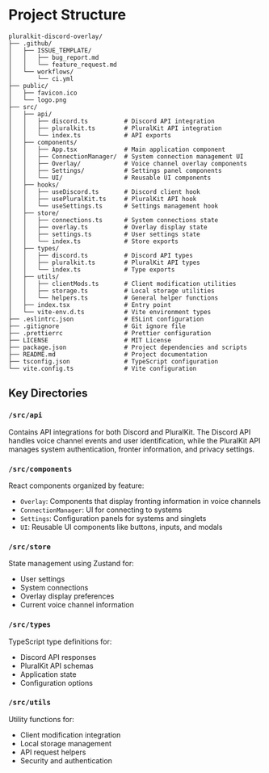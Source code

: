 # Project Structure

```
pluralkit-discord-overlay/
├── .github/
│   ├── ISSUE_TEMPLATE/
│   │   ├── bug_report.md
│   │   └── feature_request.md
│   └── workflows/
│       └── ci.yml
├── public/
│   ├── favicon.ico
│   └── logo.png
├── src/
│   ├── api/
│   │   ├── discord.ts          # Discord API integration
│   │   ├── pluralkit.ts        # PluralKit API integration
│   │   └── index.ts            # API exports
│   ├── components/
│   │   ├── App.tsx             # Main application component
│   │   ├── ConnectionManager/  # System connection management UI
│   │   ├── Overlay/            # Voice channel overlay components
│   │   ├── Settings/           # Settings panel components
│   │   └── UI/                 # Reusable UI components
│   ├── hooks/
│   │   ├── useDiscord.ts       # Discord client hook
│   │   ├── usePluralKit.ts     # PluralKit API hook
│   │   └── useSettings.ts      # Settings management hook
│   ├── store/
│   │   ├── connections.ts      # System connections state
│   │   ├── overlay.ts          # Overlay display state
│   │   ├── settings.ts         # User settings state
│   │   └── index.ts            # Store exports
│   ├── types/
│   │   ├── discord.ts          # Discord API types
│   │   ├── pluralkit.ts        # PluralKit API types
│   │   └── index.ts            # Type exports
│   ├── utils/
│   │   ├── clientMods.ts       # Client modification utilities
│   │   ├── storage.ts          # Local storage utilities
│   │   └── helpers.ts          # General helper functions
│   ├── index.tsx               # Entry point
│   └── vite-env.d.ts           # Vite environment types
├── .eslintrc.json              # ESLint configuration
├── .gitignore                  # Git ignore file
├── .prettierrc                 # Prettier configuration
├── LICENSE                     # MIT License
├── package.json                # Project dependencies and scripts
├── README.md                   # Project documentation
├── tsconfig.json               # TypeScript configuration
└── vite.config.ts              # Vite configuration
```

## Key Directories

### `/src/api`
Contains API integrations for both Discord and PluralKit. The Discord API handles voice channel events and user identification, while the PluralKit API manages system authentication, fronter information, and privacy settings.

### `/src/components`
React components organized by feature:
- `Overlay`: Components that display fronting information in voice channels
- `ConnectionManager`: UI for connecting to systems
- `Settings`: Configuration panels for systems and singlets
- `UI`: Reusable UI components like buttons, inputs, and modals

### `/src/store`
State management using Zustand for:
- User settings
- System connections
- Overlay display preferences
- Current voice channel information

### `/src/types`
TypeScript type definitions for:
- Discord API responses
- PluralKit API schemas
- Application state
- Configuration options

### `/src/utils`
Utility functions for:
- Client modification integration
- Local storage management
- API request helpers
- Security and authentication